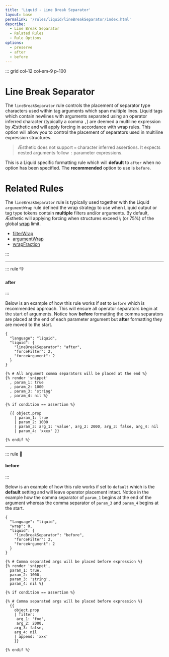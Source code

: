 ```yaml
---
title: 'Liquid - Line Break Separator'
layout: base
permalink: '/rules/liquid/lineBreakSeparator/index.html'
describe:
  - Line Break Separator
  - Related Rules
  - Rule Options
options:
  - preserve
  - after
  - before
---
```


::: grid col-12 col-sm-9 p-100

# Line Break Separator

The `lineBreakSeparator` rule controls the placement of separator type characters used within tag arguments which span multiple lines. Liquid tags which contain newlines with arguments separated using an operator inferred character (typically a comma `,`) are deemed a multiline expression by Æsthetic and will apply forcing in accordance with wrap rules. This option will allow you to control the placement of separators used in multiline expression structures.

> Æsthetic does not support `=` character inferred assertions. It expects nested arguments follow `:` parameter expressions.

This is a Liquid specific formatting rule which will **default** to `after` when no option has been specified. The **recommended** option to use is `before`.

# Related Rules

The `lineBreakSeparator` rule is typically used together with the Liquid `argumentWrap` rule defined the wrap strategy to use when Liquid output or tag type tokens contain **multiple** filters and/or arguments. By default, Æsthetic will applying forcing when structures exceed `¾` (or 75%) of the global [wrap](/rules/global/wrap) limit.

- [filterWrap](/rules/liquid/filterWrap/)
- [argumentWrap](/rules/liquid/argumentWrap/)
- [wrapFraction](/rules/liquid/wrapFraction/)

:::

---

::: rule 👎

#### after

:::

Below is an example of how this rule works if set to `before` which is recommended approach. This will ensure all operator separators begin at the start of arguments. Notice how **before** formatting the comma separators are placed at the end of each parameter argument but **after** formatting they are moved to the start.

```json:rules
{
  "language": "liquid",
  "liquid": {
    "lineBreakSeparator": "after",
    "forceFilter": 2,
    "forceArgument": 2
  }
}
```

<!-- prettier-ignore -->
```liquid
{% # All argument comma separators will be placed at the end %}
{% render 'snippet'
  , param_1: true
  , param_2: 1000
  , param_3: 'string'
  , param_4: nil %}

{% if condition == assertion %}

  {{ object.prop
    | param_1: true
    | param_2: 1000
    | param_3: arg_1: 'value', arg_2: 2000, arg_3: false, arg_4: nil
    | param_4: 'xxxx' }}

{% endif %}
```

---

::: rule 🙌

#### before

:::

Below is an example of how this rule works if set to `default` which is the **default** setting and will leave operator placement intact. Notice in the example how the comma separator of `param_1` begins at the end of the argument whereas the comma separator of `param_3` and `param_4` begins at the start.

```json:rules
{
  "language": "liquid",
  "wrap": 0,
  "liquid": {
    "lineBreakSeparator": "before",
    "forceFilter": 2,
    "forceArgument": 2
  }
}
```

<!-- prettier-ignore -->
```liquid
{% # Comma separated args will be placed before expression %}
{% render 'snippet',
  param_1: true,
  param_2: 1000,
  param_3: 'string',
  param_4: nil %}

{% if condition == assertion %}

{% # Comma separated args will be placed before expression %}
  {{
    object.prop
    | filter:
     arg_1: 'foo',
     arg_2: 2000,
    arg_3: false,
    arg_4: nil
    | append: 'xxx'
    }}

{% endif %}
```
